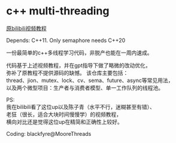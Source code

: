 # c++ multi-threading

[原bilibili视频教程](https://www.bilibili.com/video/BV1g5411Z72H/?spm_id_from=333.1387.homepage.video_card.click)  

Depends: C++11. Only semaphore needs C++20

一份最简单的c++多线程学习代码，非脱产也能在一周内速成。

代码基于上述视频教程，并在gpt指导下做了略微的改动优化，  
弥补了原教程不提供源码的缺憾。
该仓库主要包括：  
thread、jion、mutex、lock、cv、sema、future、async等常见用法，  
以及两个微型项目：生产者与消费者模型、单一工作队列的线程池。  

PS:  
我在bilibili看了这位up以及陈子青（水平不行，迷糊甚至有错）、  
老狂（很长，适合大块时间慢慢学）的视频教程，  
横向对比还是觉得这位up在精简和正确性上较好。

Coding: blackfyre@MooreThreads
